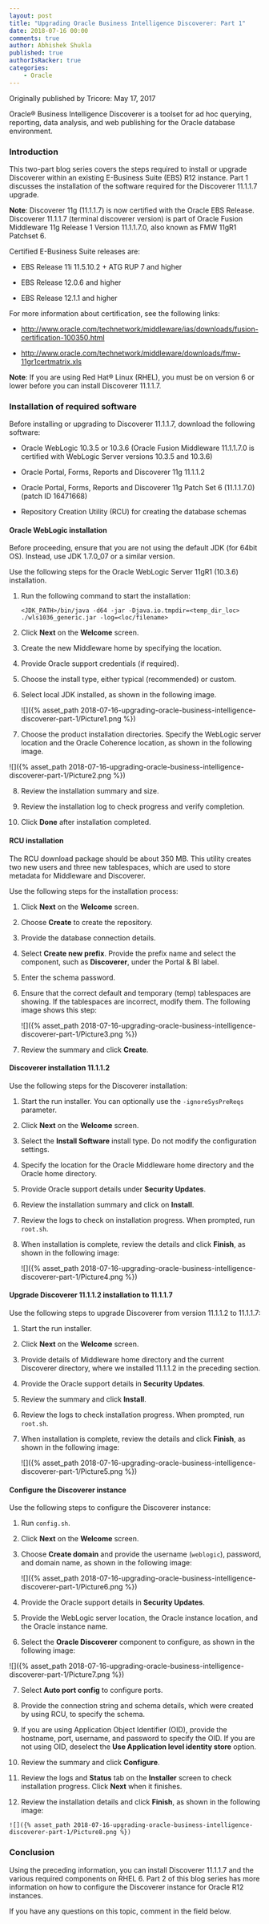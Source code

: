 ```yaml
---
layout: post
title: "Upgrading Oracle Business Intelligence Discoverer: Part 1"
date: 2018-07-16 00:00
comments: true
author: Abhishek Shukla
published: true
authorIsRacker: true
categories:
    - Oracle
---
```


Originally published by Tricore: May 17, 2017

Oracle&reg; Business Intelligence Discoverer is a toolset for ad hoc querying,
reporting, data analysis, and web publishing for the Oracle database environment.

<!-- more -->

### Introduction

This two-part blog series covers the steps required to install or upgrade
Discoverer within an existing E-Business Suite (EBS) R12 instance. Part 1
discusses the installation of the software required for the Discoverer 11.1.1.7
upgrade.

**Note**: Discoverer 11g (11.1.1.7) is now certified with the Oracle EBS Release.
Discoverer 11.1.1.7 (terminal discoverer version) is part of Oracle Fusion
Middleware 11g Release 1 Version 11.1.1.7.0, also known as FMW 11gR1 Patchset 6.

Certified E-Business Suite releases are:

-	EBS Release 11i 11.5.10.2 + ATG RUP 7 and higher

-	EBS Release 12.0.6 and higher

-	EBS Release 12.1.1 and higher

For more information about certification, see the following links:

-  http://www.oracle.com/technetwork/middleware/ias/downloads/fusion-certification-100350.html

-  http://www.oracle.com/technetwork/middleware/downloads/fmw-11gr1certmatrix.xls

**Note**: If you are using Red Hat&reg; Linux (RHEL), you must be on version 6 or
lower before you can install Discoverer 11.1.1.7.

### Installation of required software

Before installing or upgrading to Discoverer 11.1.1.7, download the following
software:

-	Oracle WebLogic 10.3.5 or 10.3.6 (Oracle Fusion Middleware 11.1.1.7.0 is
   certified with WebLogic Server versions 10.3.5 and 10.3.6)

-	Oracle Portal, Forms, Reports and Discoverer 11g 11.1.1.2

-	Oracle Portal, Forms, Reports and Discoverer 11g Patch Set 6 (11.1.1.7.0)
   (patch ID 16471668)

-	Repository Creation Utility (RCU) for creating the database schemas

#### Oracle WebLogic installation

Before proceeding, ensure that you are not using the default JDK (for 64bit OS).
Instead, use JDK 1.7.0_07 or a similar version.

Use the following steps for the Oracle WebLogic Server 11gR1 (10.3.6) installation.

1. Run the following command to start the installation:

    `<JDK_PATH>/bin/java -d64 -jar -Djava.io.tmpdir=<temp_dir_loc> ./wls1036_generic.jar -log=<loc/filename>`

2. Click **Next** on the **Welcome** screen.

3. Create the new Middleware home by specifying the location.

4. Provide Oracle support credentials (if required).

5. Choose the install type, either typical (recommended) or custom.

6. Select local JDK installed, as shown in the following image.

   ![]({% asset_path 2018-07-16-upgrading-oracle-business-intelligence-discoverer-part-1/Picture1.png %})

<ol start=7>
    <li>Choose the product installation directories. Specify the WebLogic server
   location and the  Oracle Coherence location, as shown in the following image.</li>
</ol>

   ![]({% asset_path 2018-07-16-upgrading-oracle-business-intelligence-discoverer-part-1/Picture2.png %})

<ol start=8>
    <li>Review the installation summary and size.</li>
</ol>

<ol start=9>
    <li>Review the installation log to check progress and verify completion.</li>
</ol>

<ol start=10>
    <li>Click <b>Done</b> after installation completed.</li>
</ol>


#### RCU installation

The RCU download package should be about 350 MB. This utility creates two
new users and three new tablespaces, which are used to store metadata for
Middleware and Discoverer.

Use the following steps for the installation process:

1. Click **Next** on the **Welcome** screen.

2. Choose **Create** to create the repository.

3. Provide the database connection details.

4. Select **Create new prefix**. Provide the prefix name and select the component,
   such as **Discoverer**, under the Portal & BI label.

5. Enter the schema password.

6. Ensure that the correct default and temporary (temp) tablespaces are showing.
   If the tablespaces are incorrect, modify them.  The following image shows
   this step:

   ![]({% asset_path 2018-07-16-upgrading-oracle-business-intelligence-discoverer-part-1/Picture3.png %})

<ol start=7>
    <li>Review the summary and click <b>Create</b>.</li>
</ol>


#### Discoverer installation 11.1.1.2

Use the following steps for the Discoverer installation:

1. Start the run installer. You can optionally use the ``-ignoreSysPreReqs``
   parameter.

2. Click **Next** on the **Welcome** screen.

3. Select the **Install Software** install type. Do not modify the configuration
   settings.

4. Specify the location for the Oracle Middleware home directory and the Oracle
   home directory.

5. Provide Oracle support details under **Security Updates**.

6. Review the installation summary and click on **Install**.

7. Review the logs to check on installation progress. When prompted, run ``root.sh``.

8. When installation is complete, review the details and click **Finish**, as
   shown in the following image:

   ![]({% asset_path 2018-07-16-upgrading-oracle-business-intelligence-discoverer-part-1/Picture4.png %})

####  Upgrade Discoverer 11.1.1.2 installation to 11.1.1.7

Use the following steps to upgrade Discoverer from version 11.1.1.2 to
11.1.1.7:

1. Start the run installer.

2. Click **Next** on the **Welcome** screen.

3. Provide details of Middleware home directory and the current Discoverer
   directory, where we installed 11.1.1.2 in the preceding section.

4. Provide the Oracle support details in **Security Updates**.

5. Review the summary and click **Install**.

6. Review the logs to check installation progress. When prompted, run ``root.sh``.

7. When installation is complete, review the details and click **Finish**, as
   shown in the following image:

   ![]({% asset_path 2018-07-16-upgrading-oracle-business-intelligence-discoverer-part-1/Picture5.png %})

#### Configure the Discoverer instance

Use the following steps to configure the Discoverer instance:

1. Run ``config.sh``.

2. Click **Next** on the **Welcome** screen.

3. Choose **Create domain** and provide the username (``weblogic``), password, and
   domain name, as shown in the following image:

   ![]({% asset_path 2018-07-16-upgrading-oracle-business-intelligence-discoverer-part-1/Picture6.png %})

<ol start=4>
    <li>Provide the Oracle support details in <b>Security Updates</b>.</li>
</ol>

<ol start=5>
    <li>Provide the WebLogic server location, the Oracle instance location, and the
   Oracle instance name.</li>
</ol>

<ol start=6>
    <li>Select the <b>Oracle Discoverer</b> component to configure, as shown in the
   following image:</li>
</ol>

   ![]({% asset_path 2018-07-16-upgrading-oracle-business-intelligence-discoverer-part-1/Picture7.png %})

<ol start=7>
    <li>Select <b>Auto port config</b> to configure ports.</li>
</ol>

<ol start=8>
    <li>Provide the connection string and schema details, which were created by using
   RCU, to specify the schema.</li>
</ol>

<ol start=9>
    <li>If you are using Application Object Identifier (OID), provide the hostname,
   port, username, and password to specify the OID. If you are not using OID,
        deselect the <b>Use Application level identity store</b> option.</li>
</ol>

<ol start=10>
    <li>Review the summary and click <b>Configure</b>.</li>
</ol>

<ol start=11>
    <li>Review the logs and <b>Status</b> tab on the <b>Installer</b> screen to check
        installation progress. Click <b>Next</b> when it finishes.</li>
</ol>

<ol start=12>
    <li>Review the installation details and click <b>Finish</b>, as shown in the
    following image:</li>
</ol>

    ![]({% asset_path 2018-07-16-upgrading-oracle-business-intelligence-discoverer-part-1/Picture8.png %})

### Conclusion

Using the preceding information, you can install Discoverer 11.1.1.7 and the
various required components on RHEL 6. Part 2 of this blog series has more
information on how to configure the Discoverer instance for Oracle R12 instances.

If you have any questions on this topic, comment in the field below.
